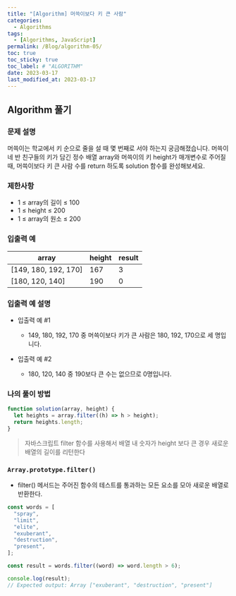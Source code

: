 ```yaml
---
title: "[Algorithm] 머쓱이보다 키 큰 사람"
categories:
  - Algorithms
tags:
  - [Algorithms, JavaScript]
permalink: /Blog/algorithm-05/
toc: true
toc_sticky: true
toc_label: # "ALGORITHM"
date: 2023-03-17
last_modified_at: 2023-03-17
---
```


## Algorithm 풀기

### 문제 설명

머쓱이는 학교에서 키 순으로 줄을 설 때 몇 번째로 서야 하는지 궁금해졌습니다.
머쓱이네 반 친구들의 키가 담긴 정수 배열 array와 머쓱이의 키 height가 매개변수로 주어질 때,
머쓱이보다 키 큰 사람 수를 return 하도록 solution 함수를 완성해보세요.

### 제한사항

- 1 ≤ array의 길이 ≤ 100
- 1 ≤ height ≤ 200
- 1 ≤ array의 원소 ≤ 200

### 입출력 예

| array                | height | result |
| -------------------- | ------ | ------ |
| [149, 180, 192, 170] | 167    | 3      |
| [180, 120, 140]      | 190    | 0      |

### 입출력 예 설명

- 입출력 예 #1

  - 149, 180, 192, 170 중 머쓱이보다 키가 큰 사람은 180, 192, 170으로 세 명입니다.

- 입출력 예 #2
  - 180, 120, 140 중 190보다 큰 수는 없으므로 0명입니다.

### 나의 풀이 방법

```js
function solution(array, height) {
  let heights = array.filter((h) => h > height);
  return heights.length;
}
```

> 자바스크립트 filter 함수를 사용해서 배열 내 숫자가 height 보다 큰 경우 새로운 배열의 길이를 리턴한다

### `Array.prototype.filter()`

- filter() 메서드는 주어진 함수의 테스트를 통과하는 모든 요소를 모아 새로운 배열로 반환한다.


```js
const words = [
  "spray",
  "limit",
  "elite",
  "exuberant",
  "destruction",
  "present",
];

const result = words.filter((word) => word.length > 6);

console.log(result);
// Expected output: Array ["exuberant", "destruction", "present"]
```
